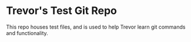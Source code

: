 # Trevor's Test Git Repo

This repo houses test files, and is used to help Trevor learn git commands and functionality.